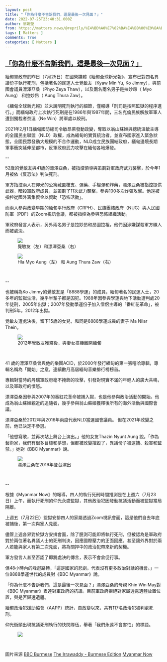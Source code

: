 ```yaml
---
layout: post
title: "「你為什麼不告訴我們，這是最後一次見面？」"
date: 2022-07-25T23:40:31.000Z
author: 翁婉瑩
from: https://matters.news/@reprily/%E4%BD%A0%E7%82%BA%E4%BB%80%E9%BA%BC%E4%B8%8D%E5%91%8A%E8%A8%B4%E6%88%91%E5%80%91-%E9%80%99%E6%98%AF%E6%9C%80%E5%BE%8C%E4%B8%80%E6%AC%A1%E8%A6%8B%E9%9D%A2-bafyreigxojundhtbsj4cg4z6qqkj7kkudhssekdjdaaud7hma6lseoru7a
tags: [ Matters ]
comments: True
categories: [ Matters ]
---
```

<!--1658792431000-->
[「你為什麼不告訴我們，這是最後一次見面？」](https://matters.news/@reprily/%E4%BD%A0%E7%82%BA%E4%BB%80%E9%BA%BC%E4%B8%8D%E5%91%8A%E8%A8%B4%E6%88%91%E5%80%91-%E9%80%99%E6%98%AF%E6%9C%80%E5%BE%8C%E4%B8%80%E6%AC%A1%E8%A6%8B%E9%9D%A2-bafyreigxojundhtbsj4cg4z6qqkj7kkudhssekdjdaaud7hma6lseoru7a)
------

<div>
<p>緬甸軍政府於昨日（7月25日）在國營媒體《緬甸全球新光報》，宣布已對四名異議份子執行死刑，包括著名的民運人士覺敏友（Kyaw Min Yu, Ko Jimmy），與前國會議員漂澤亞桑（Phyo Zeya Thaw），以及兩名兩名男子是拉妙昂（ Myo Aung） 和拉妙昂（ Aung Thura Zaw）。</p><p>《緬甸全球新光報》並未說明死刑執行的細節，僅報導「刑罰是按照監獄的程序進行。」而緬甸政府上次執行死刑是在1986年與1987年間，三名克倫民族解放軍軍人遭到獨裁者奈溫（Ne Win）將軍處以絞刑。</p><p>2021年2月1日緬甸國防總司令敏昂萊發動政變，奪取以翁山蘇姬與總統溫敏主導的全國民主聯盟（NLD）政權，成為緬甸的實質統治者，並宣布國家進入緊急狀態，全國民眾發動大規模的不合作運動，NLD成立民族團結政府，緬甸邊境長期軍事衝突延伸至都市，反軍政府武力攻擊在緬甸各地爆發。</p><p>--</p><p>52歲的覺敏友與41歲的漂澤亞桑，被指控領導與策劃對軍政府武力襲擊，於今年1月被依《反恐法》判決死刑。</p><p>軍方指控兩人在仰光的公寓藏匿槍支、彈藥、手榴彈和炸藥，漂澤亞桑被指控提供武器，暗殺軍政府成員，並策劃了11次武力襲擊，參與100多次炸彈攻擊。他還被指控從國外籌集資金以資助「恐怖活動」。</p><p>而兩人參與政變早期的緬甸平行政府（CRPH）、民族團結政府（NUG）與人民國防軍（PDF）的Zoom視訊會議，都被指控為參與恐怖組織活動。</p><p>軍政府發言人表示，另外兩名男子是拉妙昂和昂圖拉祖，他們因涉嫌謀殺軍方線人而被處決。</p><figure class="image"><img src="https://assets.matters.news/embed/2b6c7cef-316e-4ae6-89b7-54d58e475653.jpeg" data-asset-id="2b6c7cef-316e-4ae6-89b7-54d58e475653" referrerpolicy="no-referrer"><figcaption><span>覺敏友（左）和漂澤亞桑（右）</span></figcaption></figure><figure class="image"><img src="https://assets.matters.news/embed/8b273be2-9a6b-471b-b403-f3492a6c99ce.jpeg" data-asset-id="8b273be2-9a6b-471b-b403-f3492a6c99ce" referrerpolicy="no-referrer"><figcaption><span>Hla Myo Aung（左） 和 Aung Thura Zaw（右）</span></figcaption></figure><p><br></p><p>--</p><p>也被稱為Ko Jimmy的覺敏友是「8888學運」的成員，緬甸著名的民運人士，20多年的監獄生活，幾乎半輩子都是囚犯。1988年因參與學運與地下活動遭判處20年徒刑，2005年出獄；2007年發動學運份子加入僧侶主導的「番紅花革命」，被判刑5年，2012年出獄。</p><p>覺敏友遭處決後，留下15歲的女兒，和同是8888學運成員的妻子 Ma Nilar Thein。</p><figure class="image"><img src="https://assets.matters.news/embed/68deb149-6694-40aa-a0a0-f455468bfc6e.jpeg" data-asset-id="68deb149-6694-40aa-a0a0-f455468bfc6e" referrerpolicy="no-referrer"><figcaption><span>2012年覺敏友獲釋後，與妻女搭機離開緬甸</span></figcaption></figure><p><br></p><p>41 歲的漂澤亞桑曾與他的樂團ACID，於2000年發行緬甸的第一張嘻哈專輯，專輯名稱為「開始」之意，連續數月高居緬甸音樂排行榜榜首。</p><p>專輯對當時的丹瑞軍政府毫不掩飾的攻擊，引發對現實不滿的年輕人的廣大共鳴，以及軍政府的憤怒。</p><p>漂澤亞桑因參與2007年的番紅花革命被捕入獄，也是他參與政治活動的開始。他成為翁山蘇姬親近的追隨者，幾乎參與翁山蘇姬獲釋後所有的海外活動與國際會議。</p><p>漂澤亞桑於2012年與2016年兩度代表NLD當選國會議員。 但在2021年政變之前，他已決定不參選。</p><p>「他想寫歌，並再次站上舞台上演出。」他的女友Thazin Nyunt Aung 說。「作為藝術家，我們有很多目標和夢想，但都被政變摧毀了，異議份子被逮捕、殺害和監禁。」她對《BBC Myanmar》說。</p><figure class="image"><img src="https://assets.matters.news/embed/d2ab2adc-ee0b-48a4-923f-b47007bd6c10.jpeg" data-asset-id="d2ab2adc-ee0b-48a4-923f-b47007bd6c10" referrerpolicy="no-referrer"><figcaption><span>漂澤亞桑在2019年登台演出</span></figcaption></figure><p><br></p><p>--</p><p>根據《Myanmar Now》的報導，四人的執行死刑時間推測是在上週六（7月23日）上午，而執行死刑的仰光永盛監獄，其他政治犯因發動抗議活動而被監獄當局隔離。</p><p>上週五（7月22日）監獄安排四人的家屬透過Zoom視訊會面，這是他們自去年底被捕後，第一次與家人見面。</p><p>儘管上週各界對於獄方安排會面，除了臆測可能即將執行死刑，但被認為是軍政府對於兩位著名異議人士的死刑判決，因應國際壓力的正面回應。甚至讓外界對於兩人若能與家人有第二次見面，將為關押中的政治犯帶來新的契機。</p><p>軍方發言人甚至否認了即將處決的傳言，表示不會倉促行事。</p><p>但48小時內的峰迴路轉，「這是國家的悲劇，代表沒有更多政治對話的機會。」一位8888學運世代的成員對《BBC Myanmar》說。</p><p>「你為什麼不告訴我們，這是最後一次見面？」漂澤亞桑的母親 Khin Win May對《BBC Myanmar》表達對軍政府的抗議。目前軍政府拒絕對家屬透露遺體放置位置，與是否歸還遺體。</p><p>緬甸政治犯援助協會（AAPP）統計，自政變以來，共有117名政治犯被判處死刑。</p><p>仰光街頭出現抗議死刑執行的快閃隊伍，舉著「我們永遠不會害怕」的標語。</p><figure class="image"><img src="https://assets.matters.news/embed/63bdb883-a942-4b90-ade9-03fea6d99256.jpeg" data-asset-id="63bdb883-a942-4b90-ade9-03fea6d99256" referrerpolicy="no-referrer"><figcaption><span></span></figcaption></figure><p><br></p><p>圖片來源 <a href="https://www.facebook.com/BBCnewsBurmese/?__cft__[0]=AZU0mZUTsg2_X_7LiOIHIOHAIM7uVHyMPXWrsLSBc0XSQNm7p1bPYuItmXPcE5n7d19AtXd1wkvdGKt7EGgFJiKjr25edZPNvs5gpFao_bn5EoIkoSo8It6eKUUIGK-eyeM_WcdATG7nXIP_i_Rr_Vqb&__tn__=kK-R" rel="noopener noreferrer" target="_blank">BBC Burmese</a> <a href="https://www.facebook.com/theirrawaddyburmese/?__cft__[0]=AZU0mZUTsg2_X_7LiOIHIOHAIM7uVHyMPXWrsLSBc0XSQNm7p1bPYuItmXPcE5n7d19AtXd1wkvdGKt7EGgFJiKjr25edZPNvs5gpFao_bn5EoIkoSo8It6eKUUIGK-eyeM_WcdATG7nXIP_i_Rr_Vqb&__tn__=kK-R" rel="noopener noreferrer" target="_blank">The Irrawaddy - Burmese Edition</a> <a href="https://www.facebook.com/myanmarnownews/?__cft__[0]=AZU0mZUTsg2_X_7LiOIHIOHAIM7uVHyMPXWrsLSBc0XSQNm7p1bPYuItmXPcE5n7d19AtXd1wkvdGKt7EGgFJiKjr25edZPNvs5gpFao_bn5EoIkoSo8It6eKUUIGK-eyeM_WcdATG7nXIP_i_Rr_Vqb&__tn__=kK-R" rel="noopener noreferrer" target="_blank">Myanmar Now</a></p>
</div>
